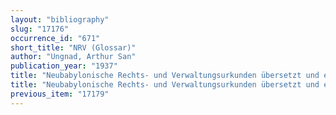 ```yaml
---
layout: "bibliography"
slug: "17176"
occurrence_id: "671"
short_title: "NRV (Glossar)"
author: "Ungnad, Arthur San"
publication_year: "1937"
title: "Neubabylonische Rechts- und Verwaltungsurkunden übersetzt und erläutert. Glossar. Beiheft zu Band I (Leipzig)"
title: "Neubabylonische Rechts- und Verwaltungsurkunden übersetzt und erläutert. Glossar. Beiheft zu Band I (Leipzig)"
previous_item: "17179"
---
```

